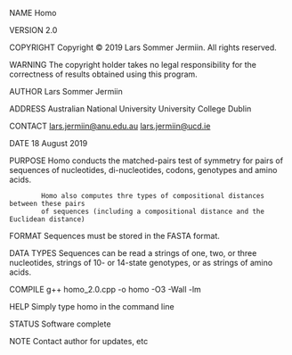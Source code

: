 NAME
Homo

VERSION
2.0

COPYRIGHT
Copyright © 2019 Lars Sommer Jermiin. All rights reserved.

WARNING
The copyright holder takes no legal responsibility for the correctness of results obtained using this program.

AUTHOR
Lars Sommer Jermiin

ADDRESS     Australian National University
            University College Dublin            

CONTACT     lars.jermiin@anu.edu.au
            lars.jermiin@ucd.ie

DATE        18 August 2019

PURPOSE     Homo conducts the matched-pairs test of symmetry for pairs of sequences of
            nucleotides, di-nucleotides, codons, genotypes and amino acids.
            
            Homo also computes thre types of compositional distances between these pairs
            of sequences (including a compositional distance and the Euclidean distance)
 
FORMAT      Sequences must be stored in the FASTA format.
 
DATA TYPES  Sequences can be read a strings of one, two, or three nucleotides, strings 
            of 10- or 14-state genotypes, or as strings of amino acids.

COMPILE     g++ homo_2.0.cpp -o homo -O3 -Wall -lm

HELP        Simply type homo in the command line

STATUS      Software complete

NOTE        Contact author for updates, etc
